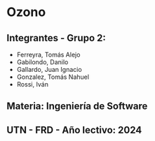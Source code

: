 # Ozono

## Integrantes - Grupo 2:
- Ferreyra, Tomás Alejo 
- Gabilondo, Danilo
- Gallardo, Juan Ignacio
- Gonzalez, Tomás Nahuel
- Rossi, Iván

## Materia: Ingeniería de Software

## UTN - FRD - Año lectivo: 2024

